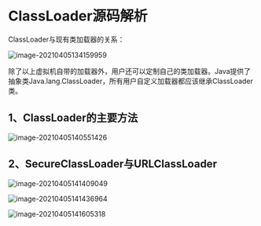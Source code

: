 # ClassLoader源码解析

ClassLoader与现有类加载器的关系：

![image-20210405134159959](https://github.com/MrL5z2k0/zkNode/tree/main/images/image-20210405134159959.png)

除了以上虚拟机自带的加载器外，用户还可以定制自己的类加载器。Java提供了抽象类Java.lang.ClassLoader，所有用户自定义加载器都应该继承ClassLoader类。

## 1、ClassLoader的主要方法

![image-20210405140551426](https://github.com/MrL5z2k0/zkNode/tree/main/images/image-20210405140551426.png)

## 2、SecureClassLoader与URLClassLoader

![image-20210405141409049](https://github.com/MrL5z2k0/zkNode/tree/main/images/image-20210405141409049.png)

![image-20210405141436964](https://github.com/MrL5z2k0/zkNode/tree/main/images/image-20210405141436964.png)

![image-20210405141605318](https://github.com/MrL5z2k0/zkNode/tree/main/images/image-20210405141605318.png)